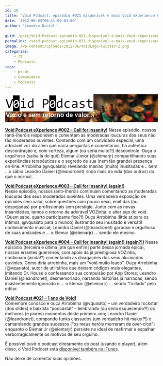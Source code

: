 ```yaml
---
id: 10
title: 'Void Podcast: episódio #021 disponível e mais Void eXperience #002, #003 e #004!'
date: '2012-06-04T09:51:00-03:00'
author: 'Leandro Daniel'

guid: /post/Void-Podcast-episodio-021-disponivel-e-mais-Void-eXperience-002-003-e-004!.aspx
permalink: /void-podcast-episodio-021-disponivel-e-mais-void-experience-002-003-e-004/
image: /wp-content/uploads/2012/06/VoidLogo-Twitter-2.png
categories:
    - IT
    - Podcasts
tags:
    - pt-br
    - Comunidade
    - Podcasts
---
```


![](/assets/pics/VoidBanner.png)

**[Void Podcast eXperience #002 – Call for insanity!](http://voidpodcast.com/2012/04/23/void-podcast-experience-002-call-for-insanity/)** Nesse episódio, nossos (anti-)heróis respondem e comentam as moderadas loucuras dos seus não tão moderados ouvintes. Contando com um convidado especial, uma adorável voz do além que narra perguntas e comentários, há autêntica descontração e, com certeza, algum (ou seria muito?!) descontrole. Ouça o orgulhoso (saiba lá do quê) Elemar Júnior (@elemarjr) compartilhando suas experiências terapêuticas e o segredo de sua (nem tão grande) presença on-line. Arrobinha (@vquaiato) revelando manias (muito) inusitadas e .. bem .. o sábio Leandro Daniel (@leandronet) rindo mais da vida (dos outros) do que o normal.

**[Void Podcast eXperience #003 – Call for insanity! (again!)](http://voidpodcast.com/2012/05/03/void-podcast-experience-003-call-for-insanity-again/)**  
Nesse episódio, nossos (anti-)heróis continuam comentando as moderadas loucuras dos seus moderados ouvintes. Uma verdadeira exposição de opiniões sem valor, sobre questões com pouco nexo, emitidas (ou despejadas) por profissionais sem prestígio. Junto com as novas insanidades, temos o retorno da adorável VOZinha: o alter ego do void. (Quem sabe, quarto participante fixo?!) Ouça Arrobinha (little at para os íntimos, @vquaiato para o mundo) ilustrando seu inusitado e versátil conhecimento musical; Leandro Daniel (@leandronet) garboso e orgulhoso de suas amizades e … o Elemar (@elemarjr) … sendo ele mesmo.

**[Void Podcast eXperience #004 – Call for insanity! (again!) (again?!)](http://voidpodcast.com/2012/05/11/void-podcast-experience-004-call-for-insanity-again-again/)** Nesse episódio (terceira e última \[até que enfim\] parte dessa jornada épica), nossos errantes guerreiros, com apoio da já prestigiosa VOZinha, continuam (ainda!?) comentando as divagações dos seus alucinados ouvintes. Como diria arrobinha, mais um “void muito louco”. Ouça Arrobinha (@vquaiato), autor de utilitários que deixam códigos mais elegantes, imitando Dr. House e confessando sua compulsão por App Stores; Leandro Daniel (@leandronet), desmemoriado, narrando histórias já narradas, sendo insistentemente ignorado e … o Elemar (@elemarjr) … sendo “trollado” pelo editor.

**[Void Podcast #021 – 1 ano de Void!](http://voidpodcast.com/2012/05/31/void-podcast-021-1-ano-de-void/)**  
Comemore conosco e ouça Arrobinha (@vquaiato) – um verdadeiro rockstar (dos slides) e baixista “podcastal” – lembrando (ou seria esquecendo?!) os melhores (e piores) momentos deste primeiro ano; Leandro Daniel (@leandronet), compondo funks classudos (um verdadeiro hit maker?!) e cantarolando grandes sucessos (“os meus heróis morreram de over-clod”) enquanto o Elemar Jr (@elemarjr) persiste no ideal de reafirmar e espalhar verborragicamente os motivos de seu orgulho.

É possível ouvir o podcast diretamente do post (usando o player), além disso, o Void Podcast está [disponível também no iTunes](http://itunes.apple.com/br/podcast/void-podcast/id443186480).

Não deixe de comentar suas opiniões.
